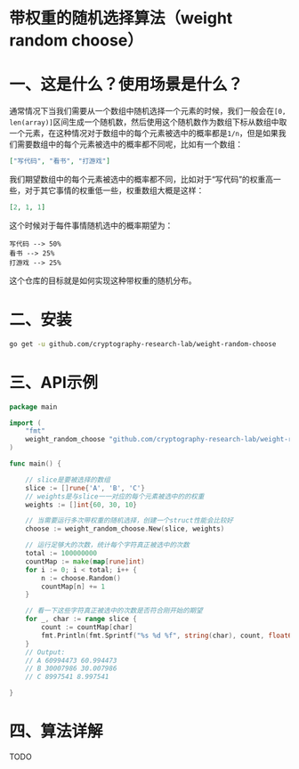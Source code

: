 # 带权重的随机选择算法（weight random choose）

# 一、这是什么？使用场景是什么？

通常情况下当我们需要从一个数组中随机选择一个元素的时候，我们一般会在`[0, len(array)]`区间生成一个随机数，然后使用这个随机数作为数组下标从数组中取一个元素，在这种情况对于数组中的每个元素被选中的概率都是`1/n`，但是如果我们需要数组中的每个元素被选中的概率都不同呢，比如有一个数组：

```json
["写代码", "看书", "打游戏"]
```

我们期望数组中的每个元素被选中的概率都不同，比如对于“写代码”的权重高一些，对于其它事情的权重低一些，权重数组大概是这样：

```json
[2, 1, 1]
```

这个时候对于每件事情随机选中的概率期望为：

```
写代码 --> 50%
看书 --> 25%
打游戏 --> 25%
```

这个仓库的目标就是如何实现这种带权重的随机分布。

# 二、安装

```bash
go get -u github.com/cryptography-research-lab/weight-random-choose 
```

# 三、API示例

```go
package main

import (
	"fmt"
	weight_random_choose "github.com/cryptography-research-lab/weight-random-choose"
)

func main() {

	// slice是要被选择的数组
	slice := []rune{'A', 'B', 'C'}
	// weights是与slice一一对应的每个元素被选中的的权重
	weights := []int{60, 30, 10}

	// 当需要运行多次带权重的随机选择，创建一个struct性能会比较好
	choose := weight_random_choose.New(slice, weights)

	// 运行足够大的次数，统计每个字符真正被选中的次数
	total := 100000000
	countMap := make(map[rune]int)
	for i := 0; i < total; i++ {
		n := choose.Random()
		countMap[n] += 1
	}

	// 看一下这些字符真正被选中的次数是否符合刚开始的期望
	for _, char := range slice {
		count := countMap[char]
		fmt.Println(fmt.Sprintf("%s %d %f", string(char), count, float64(count)/float64(total)*float64(100)))
	}
	// Output:
	// A 60994473 60.994473
	// B 30007986 30.007986
	// C 8997541 8.997541

}
```

# 四、算法详解

TODO 





















